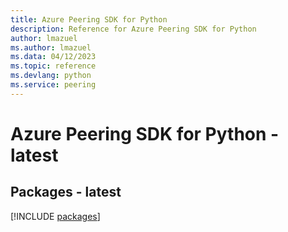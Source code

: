 ```yaml
---
title: Azure Peering SDK for Python
description: Reference for Azure Peering SDK for Python
author: lmazuel
ms.author: lmazuel
ms.data: 04/12/2023
ms.topic: reference
ms.devlang: python
ms.service: peering
---
```

# Azure Peering SDK for Python - latest
## Packages - latest
[!INCLUDE [packages](peering-index.md)]